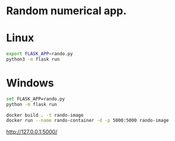 # Random numerical app.

# Linux
```bash
export FLASK_APP=rando.py
python3 -m flask run
```

# Windows
```bash
set FLASK_APP=rando.py
python -m flask run
```

```bash
docker build . -t rando-image
docker run --name rando-container -d -p 5000:5000 rando-image
```




http://127.0.0.1:5000/
